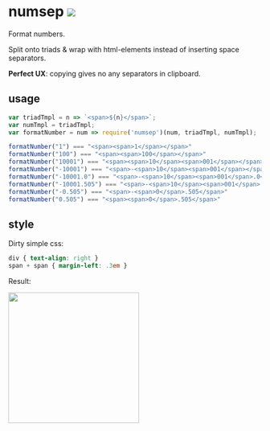 # numsep [![](https://travis-ci.org/a-x-/numsep.svg?branch=master)](https://travis-ci.org/a-x-/numsep)
Format numbers.

Split onto triads &amp; wrap with html-elements instead of inserting space separators.

**Perfect UX**: copying gives no any separators in clipboard.


## usage

```js
var triadTmpl = n => `<span>${n}</span>`;
var numTmpl = triadTmpl;
var formatNumber = num => require('numsep')(num, triadTmpl, numTmpl);

formatNumber("1") === "<span><span>1</span></span>"
formatNumber("100") === "<span><span>100</span></span>"
formatNumber("10001") === "<span><span>10</span><span>001</span></span>"
formatNumber("-10001") === "<span>-<span>10</span><span>001</span></span>"
formatNumber("-10001.0") === "<span>-<span>10</span><span>001</span>.0</span>"
formatNumber("-10001.505") === "<span>-<span>10</span><span>001</span>.505</span>"
formatNumber("-0.505") === "<span>-<span>0</span>.505</span>"
formatNumber("0.505") === "<span><span>0</span>.505</span>"
```

## style

Dirty simple css:

```css
div { text-align: right }
span + span { margin-left: .3em }
```

Result:

<img src="https://cloud.githubusercontent.com/assets/6201068/24832059/3f4a91a2-1cb0-11e7-82cc-6c548310dd59.png"  height="260"/>
